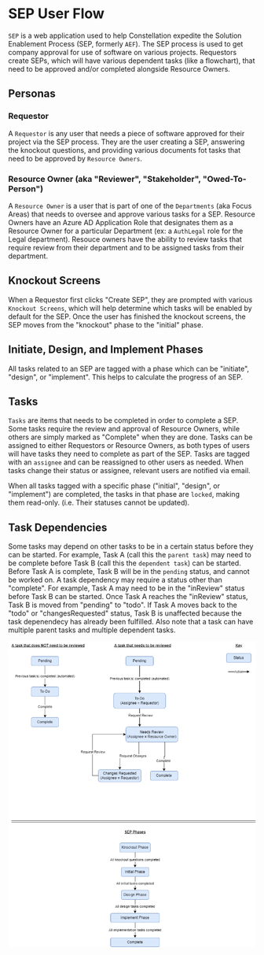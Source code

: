 # SEP User Flow

`SEP` is a web application used to help Constellation expedite the Solution Enablement Process (SEP, formerly `AEF`). The SEP process is used to get company approval for use of software on various projects. Requestors create SEPs, which will have various dependent tasks (like a flowchart), that need to be approved and/or completed alongside Resource Owners.

## Personas
### Requestor
A `Requestor` is any user that needs a piece of software approved for their project via the SEP process. They are the user creating a SEP, answering the knockout questions, and providing various documents fot tasks that need to be approved by `Resource Owners`.

### Resource Owner (aka "Reviewer", "Stakeholder", "Owed-To-Person")
A `Resource Owner` is a user that is part of one of the `Departments` (aka Focus Areas) that needs to oversee and approve various tasks for a SEP. Resource Owners have an Azure AD Application Role that designates them as a Resource Owner for a particular Department (ex: a `AuthLegal` role for the Legal department). Resouce owners have the ability to review tasks that require review from their department and to be assigned tasks from their department.

## Knockout Screens
When a Requestor first clicks "Create SEP", they are prompted with various `Knockout Screens`, which will help determine which tasks will be enabled by default for the SEP. Once the user has finished the knockout screens, the SEP moves from the "knockout" phase to the "initial" phase.

## Initiate, Design, and Implement Phases
All tasks related to an SEP are tagged with a phase which can be "initiate", "design", or "implement". This helps to calculate the progress of an SEP.

## Tasks
`Tasks` are items that needs to be completed in order to complete a SEP. Some tasks require the review and approval of Resource Owners, while others are simply marked as "Complete" when they are done. Tasks can be assigned to either Requestors or Resource Owners, as both types of users will have tasks they need to complete as part of the SEP. Tasks are tagged with an `assignee` and can be reassigned to other users as needed. When tasks change their status or assignee, relevant users are notified via email.

When all tasks tagged with a specific phase ("initial", "design", or "implement") are completed, the tasks in that phase are `locked`, making them read-only. (i.e. Their statuses cannot be updated).

## Task Dependencies
Some tasks may depend on other tasks to be in a certain status before they can be started. For example, Task A (call this the `parent task`) may need to be complete before Task B (call this the `dependent task`) can be started. Before Task A is complete, Task B will be in the `pending` status, and cannot be worked on. A task dependency may require a status other than "complete". For example, Task A may need to be in the "inReview" status before Task B can be started. Once Task A reaches the "inReview" status, Task B is moved from "pending" to "todo". If Task A moves back to the "todo" or "changesRequested" status, Task B is unaffected because the task depenendecy has already been fulfilled. Also note that a task can have multiple parent tasks and multiple dependent tasks.

![Task Status Diagram](./task-status.drawio.png)
